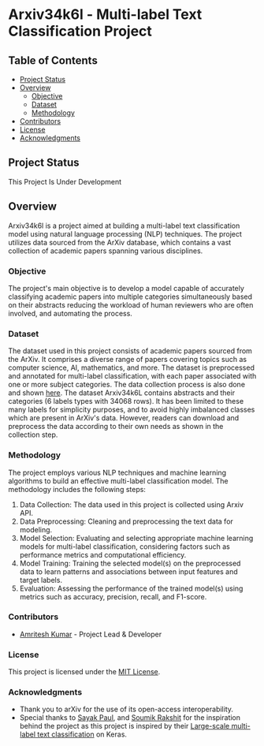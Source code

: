 # Arxiv34k6l - Multi-label Text Classification Project

## Table of Contents
- [Project Status](#project-status)
- [Overview](#overview)
  - [Objective](#objective)
  - [Dataset](#dataset)
  - [Methodology](#methodology)
- [Contributors](#contributors)
- [License](#license)
- [Acknowledgments](#acknowledgments)

<a id="project-status"></a>
## Project Status
This Project Is Under Development

<a id="overview"></a>
## Overview
Arxiv34k6l is a project aimed at building a multi-label text classification model using natural language processing (NLP) techniques. The project utilizes data sourced from the ArXiv database, which contains a vast collection of academic papers spanning various disciplines.

<a id="objective"></a>
### Objective
The project's main objective is to develop a model capable of accurately classifying academic papers into multiple categories simultaneously based on their abstracts reducing the workload of human reviewers who are often involved, and automating the process.

<a id="dataset"></a>
### Dataset
The dataset used in this project consists of academic papers sourced from the ArXiv. It comprises a diverse range of papers covering topics such as computer science, AI, mathematics, and more. The dataset is preprocessed and annotated for multi-label classification, with each paper associated with one or more subject categories. The data collection process is also done and shown [here](https://github.com/kelixirr/Arxiv34k6l/blob/main/src/data/arxiv34k6l-datasets-collection-process.ipynb). The dataset Arxiv34k6L contains abstracts and their categories (6 labels types with 34068 rows). It has been limited to these many labels for simplicity purposes, and to avoid highly imbalanced classes which are present in ArXiv's data. However, readers can download and preprocess the data according to their own needs as shown in the collection step. 

<a id="methodology"></a>
### Methodology
The project employs various NLP techniques and machine learning algorithms to build an effective multi-label classification model. The methodology includes the following steps:
1. Data Collection: The data used in this project is collected using Arxiv API. 
2. Data Preprocessing: Cleaning and preprocessing the text data for modeling.
3. Model Selection: Evaluating and selecting appropriate machine learning models for multi-label classification, considering factors such as performance metrics and computational efficiency.
4. Model Training: Training the selected model(s) on the preprocessed data to learn patterns and associations between input features and target labels.
5. Evaluation: Assessing the performance of the trained model(s) using metrics such as accuracy, precision, recall, and F1-score.
   
<a id="contributors"></a>
### Contributors
- [Amritesh Kumar]([link-to-your-github-profile](https://github.com/kelixirr)) - Project Lead & Developer

<a id="license"></a>
### License
This project is licensed under the [MIT License](link-to-license-file).

<a id="acknowledgments"></a>
### Acknowledgments
- Thank you to arXiv for the use of its open-access interoperability.
- Special thanks to [Sayak Paul](https://twitter.com/RisingSayak), and [Soumik Rakshit](https://github.com/soumik12345) for the inspiration behind the project as this project is inspired by their [Large-scale multi-label text classification](https://keras.io/examples/nlp/multi_label_classification/) on Keras.
